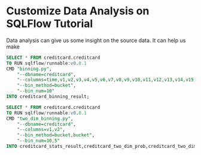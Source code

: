 # Customize Data Analysis on SQLFlow Tutorial

Data analysis can give us some insight on the source data. It can help
us make

```SQL
SELECT * FROM creditcard.creditcard
TO RUN sqlflow/runnable:v0.0.1
CMD "binning.py",
    "--dbname=creditcard",
    "--columns=time,v1,v2,v3,v4,v5,v6,v7,v8,v9,v10,v11,v12,v13,v14,v15,v16,v17,v18,v19,v20,v21,v22,v23,v24,v25,v26,v27,v28,amount",
    "--bin_method=bucket",
    "--bin_num=10"
INTO creditcard_binning_result;
```

```SQL
SELECT * FROM creditcard.creditcard
TO RUN sqlflow/runnable:v0.0.1
CMD "two_dim_binning.py",
    "--dbname=creditcard",
    "--columns=v1,v2",
    "--bin_method=bucket,bucket",
    "--bin_num=10,5"
INTO creditcard_stats_result,creditcard_two_dim_prob,creditcard_two_dim_binning_cumsum_prob;
```
